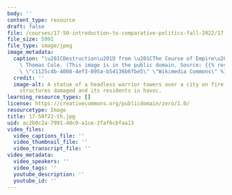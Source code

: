 ```yaml
---
body: ''
content_type: resource
draft: false
file: /courses/17-50-introduction-to-comparative-politics-fall-2022/17-50f22-th.jpg
file_size: 5991
file_type: image/jpeg
image_metadata:
  caption: "\u201CDestruction\u201D from \u201CThe Course of Empire\u201D (1836) by\
    \ Thomas Cole. (This image is in the public domain. Source: {{% resource_link\
    \ \"c1125c4b-4008-4ef3-895a-b54136b6fbe5\" \"Wikimedia Commons\" %}}.)"
  credit: ''
  image-alt: A statue of a headless warrior towers over a city on fire, some of its
    structures damaged and its residents in havoc.
learning_resource_types: []
license: https://creativecommons.org/publicdomain/zero/1.0/
resourcetype: Image
title: 17-50f22-th.jpg
uid: ac2b0c2a-7991-40c0-a1ce-2faf6cbfaa13
video_files:
  video_captions_file: ''
  video_thumbnail_file: ''
  video_transcript_file: ''
video_metadata:
  video_speakers: ''
  video_tags: ''
  youtube_description: ''
  youtube_id: ''
---
```

